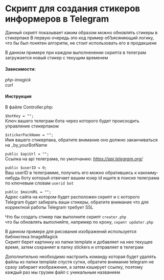 # Скрипт для создания стикеров информеров в Telegram

Данный скрипт показывает каким образом можно обновлять стикеры в стикерпаке
В первую очередь это код пример обЪясяняющий логику, что бы был понятен алгоритм, не стоит использовать его в продакшене  

В данном примере при каждом выполненении скрипта в телеграм загружается новый стикер с текущим временем

#### Зависимости:
*php-imagick*  
*curl*

#### Инструкция

В файле Controller.php:

`$botKey = ""; `  
Ключ вашего телеграм бота через которого будет происходить управление стикерпаком  

`$stickerPackName = ""; `  
Имя вашего стикерпака, обратите внимание оно должно заканчиваться на _by_yourBotName    

`public $apiUrl = "";`  
Ссылка на api телеграма, по умолчанию: _https://api.telegram.org/_  

  
`public $userID = 0;`     
Ваш userID в телеграмме, получить его можно обратившись к какомму-нибудь боту который отвечает вашим юзер id ищите в поиске телеграма по ключевым словам `userid bot
`

`public $mainURL = "";`   
Адрес сайта на котором будет расположен скрипт и с которого Telegram будет забирать ваши стикеры, обратите внимание что для корректной работы Telegram требует SSL 


Что бы создать стикер пак выполните скрипт `creater.php`  
что бы обновлять выполняйте, например по крону, `скрипт updater.php`

В данном примере для рисования изображений используется библиотека ImageMagick  
Скрипт берет картинку из папки template и добавляет на нее текущее время, затем сохраняет в папку stickers и отправляет в телеграм

Дополнительно необходимо настроить команду которая будет удалять файлы из папки template спустя сутки, обратите внимание telegram не сразу забирает изображения, а затем кэширует ссылку, поэтому каждый раз мы грузим файл с уникальным названием
